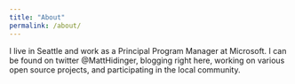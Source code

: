 ```yaml
---
title: "About"
permalink: /about/
---
```


I live in Seattle and work as a Principal Program Manager at Microsoft. I can be found on twitter @MattHidinger, blogging right here, working on various open source projects, and participating in the local community.
